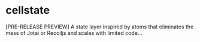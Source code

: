 # cellstate
[PRE-RELEASE PREVIEW] A state layer inspired by atoms that eliminates the mess of Jotai or Recoiljs and scales with limited code... 
